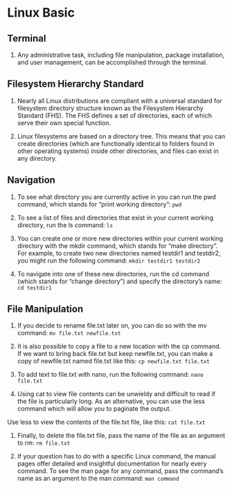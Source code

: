 # Linux Basic


## Terminal 

        
1. Any administrative task, including file manipulation, package installation, and user management, can be accomplished through the terminal.


## Filesystem Hierarchy Standard

1. Nearly all Linux distributions are compliant with a universal standard for filesystem directory structure known as the Filesystem Hierarchy Standard (FHS). The FHS defines a set of directories, each of which serve their own special function.

1. Linux filesystems are based on a directory tree. This means that you can create directories (which are functionally identical to folders found in other operating systems) inside other directories, and files can exist in any directory.


## Navigation

1. To see what directory you are currently active in you can run the pwd command, which stands for “print working directory”:
    `pwd`

1. To see a list of files and directories that exist in your current working directory, run the ls command:
     `ls`


1. You can create one or more new directories within your current working directory with the mkdir command, which stands for “make directory”. For example, to create two new directories named testdir1 and testdir2, you might run the following command:
    `mkdir testdir1 testdir2`

1. To navigate into one of these new directories, run the cd command (which stands for “change directory”) and specify the directory’s name:
    `cd testdir1`

## File Manipulation

1. If you decide to rename file.txt later on, you can do so with the mv command:
    `mv file.txt newfile.txt`


1. It is also possible to copy a file to a new location with the cp command. If we want to bring back file.txt but keep newfile.txt, you can make a copy of newfile.txt named file.txt like this:
    `cp newfile.txt file.txt`
    
1. To add text to file.txt with nano, run the following command:
    `nano file.txt`
    

1. Using cat to view file contents can be unwieldy and difficult to read if the file is particularly long. As an alternative, you can use the less command which will allow you to paginate the output.

Use less to view the contents of the file.txt file, like this:
    `cat file.txt`
 

1. Finally, to delete the file.txt file, pass the name of the file as an argument to rm:
    `rm file.txt`
    
1. If your question has to do with a specific Linux command, the manual pages offer detailed and insightful documentation for nearly every command. To see the man page for any command, pass the command’s name as an argument to the man command:
    `man command`

